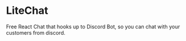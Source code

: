 # LiteChat

Free React Chat that hooks up to Discord Bot, so you can chat with your customers from discord.